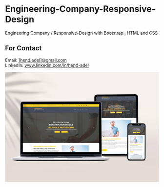 # Engineering-Company-Responsive-Design
Engineering Company / Responsive-Design with Bootstrap , HTML and CSS

## For Contact
Email: 1hend.adel1@gmail.com
<br>
LinkedIn: www.linkedin.com/in/hend-adel


![alt text](images/design.jpg)
